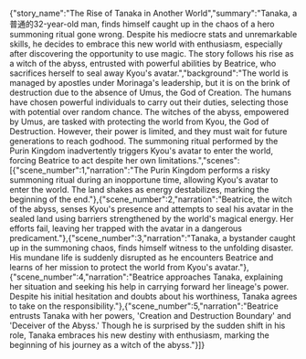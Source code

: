 {"story_name":"The Rise of Tanaka in Another World","summary":"Tanaka, a普通的32-year-old man, finds himself caught up in the chaos of a hero summoning ritual gone wrong. Despite his mediocre stats and unremarkable skills, he decides to embrace this new world with enthusiasm, especially after discovering the opportunity to use magic. The story follows his rise as a witch of the abyss, entrusted with powerful abilities by Beatrice, who sacrifices herself to seal away Kyou's avatar.","background":"The world is managed by apostles under Morinaga's leadership, but it is on the brink of destruction due to the absence of Umus, the God of Creation. The humans have chosen powerful individuals to carry out their duties, selecting those with potential over random chance. The witches of the abyss, empowered by Umus, are tasked with protecting the world from Kyou, the God of Destruction. However, their power is limited, and they must wait for future generations to reach godhood. The summoning ritual performed by the Purin Kingdom inadvertently triggers Kyou's avatar to enter the world, forcing Beatrice to act despite her own limitations.","scenes":[{"scene_number":1,"narration":"The Purin Kingdom performs a risky summoning ritual during an inopportune time, allowing Kyou's avatar to enter the world. The land shakes as energy destabilizes, marking the beginning of the end."},{"scene_number":2,"narration":"Beatrice, the witch of the abyss, senses Kyou's presence and attempts to seal his avatar in the sealed land using barriers strengthened by the world's magical energy. Her efforts fail, leaving her trapped with the avatar in a dangerous predicament."},{"scene_number":3,"narration":"Tanaka, a bystander caught up in the summoning chaos, finds himself witness to the unfolding disaster. His mundane life is suddenly disrupted as he encounters Beatrice and learns of her mission to protect the world from Kyou's avatar."},{"scene_number":4,"narration":"Beatrice approaches Tanaka, explaining her situation and seeking his help in carrying forward her lineage's power. Despite his initial hesitation and doubts about his worthiness, Tanaka agrees to take on the responsibility."},{"scene_number":5,"narration":"Beatrice entrusts Tanaka with her powers, 'Creation and Destruction Boundary' and 'Deceiver of the Abyss.' Though he is surprised by the sudden shift in his role, Tanaka embraces his new destiny with enthusiasm, marking the beginning of his journey as a witch of the abyss."}]}